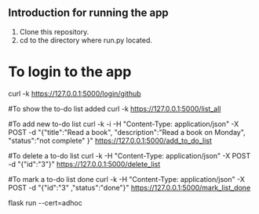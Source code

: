## Introduction for running the app
1. Clone this repository.
2. cd to the directory where run.py located.



# To login to the app
curl -k https://127.0.0.1:5000/login/github

#To show the to-do list added
curl -k https://127.0.0.1:5000/list_all

#To add new to-do list
curl -k -i -H "Content-Type: application/json" -X POST -d "{\"title\":\"Read a book\", \"description\":\"Read a book on Monday\", \"status\":\"not complete\"  }" https://127.0.0.1:5000/add_to_do_list

#To delete a to-do list
curl -k -H "Content-Type: application/json" -X POST -d "{\"id\":\"3\"}" https://127.0.0.1:5000/delete_list

#To mark a to-do list done
curl -k -H "Content-Type: application/json" -X POST -d "{\"id\":\"3\" ,\"status\":\"done\"}" https://127.0.0.1:5000/mark_list_done

flask run --cert=adhoc

